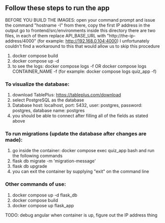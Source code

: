 ## Follow these steps to run the app
BEFORE YOU BUILD THE IMAGES:
open your command prompt and issue the command "hostname -I"
from there, copy the first IP address in the output
go to frontend/src/environments
inside this directory there are two files, in each of them replace API_BASE_URL with "http://the-ip-address/4000" (for example: http://192.168.0.104:4000)
I unfortunately couldn't find a workaround to this that would allow us to skip this procedure

1) docker compose build
2) docker compose up -d
3) to see the logs: docker compose logs -f OR docker compose logs CONTAINER_NAME -f (for example: docker compose logs quiz_app -f)

### To visualize the database:
1) download TablePlus: https://tableplus.com/download
2) select PostgreSQL as the database
3) Database host: localhost, port: 5432, user: postgres, password: postgres, database name: postgres
4) you should be able to connect after filling all of the fields as stated above

### To run migrations (update the database after changes are made):
1) go inside the container: docker compose exec quiz_app bash and run the following commands
2) flask db migrate -m 'migration-message'
3) flask db upgrade
4) you can exit the container by supplying "exit" on the command line

### Other commands of use:
1) docker compose up -d flask_db
2) docker compose build
3) docker compose up flask_app

TODO: debug angular when container is up, figure out the IP address thing